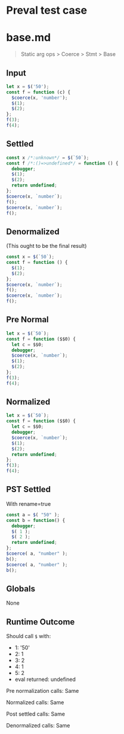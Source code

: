 # Preval test case

# base.md

> Static arg ops > Coerce > Stmt > Base

## Input

`````js filename=intro
let x = $('50');
const f = function (c) {
  $coerce(x, 'number');
  $(1);
  $(2);
};
f(3);
f(4);
`````

## Settled


`````js filename=intro
const x /*:unknown*/ = $(`50`);
const f /*:()=>undefined*/ = function () {
  debugger;
  $(1);
  $(2);
  return undefined;
};
$coerce(x, `number`);
f();
$coerce(x, `number`);
f();
`````

## Denormalized
(This ought to be the final result)

`````js filename=intro
const x = $(`50`);
const f = function () {
  $(1);
  $(2);
};
$coerce(x, `number`);
f();
$coerce(x, `number`);
f();
`````

## Pre Normal


`````js filename=intro
let x = $(`50`);
const f = function ($$0) {
  let c = $$0;
  debugger;
  $coerce(x, `number`);
  $(1);
  $(2);
};
f(3);
f(4);
`````

## Normalized


`````js filename=intro
let x = $(`50`);
const f = function ($$0) {
  let c = $$0;
  debugger;
  $coerce(x, `number`);
  $(1);
  $(2);
  return undefined;
};
f(3);
f(4);
`````

## PST Settled
With rename=true

`````js filename=intro
const a = $( "50" );
const b = function() {
  debugger;
  $( 1 );
  $( 2 );
  return undefined;
};
$coerce( a, "number" );
b();
$coerce( a, "number" );
b();
`````

## Globals

None

## Runtime Outcome

Should call `$` with:
 - 1: '50'
 - 2: 1
 - 3: 2
 - 4: 1
 - 5: 2
 - eval returned: undefined

Pre normalization calls: Same

Normalized calls: Same

Post settled calls: Same

Denormalized calls: Same
